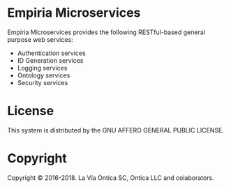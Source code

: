 ﻿# Empiria Microservices

Empiria Microservices provides the following RESTful-based general purpose web services:

- Authentication services
- ID Generation services
- Logging services
- Ontology services
- Security services

# License

This system is distributed by the GNU AFFERO GENERAL PUBLIC LICENSE.

# Copyright

Copyright © 2016-2018. La Vía Óntica SC, Ontica LLC and colaborators.

